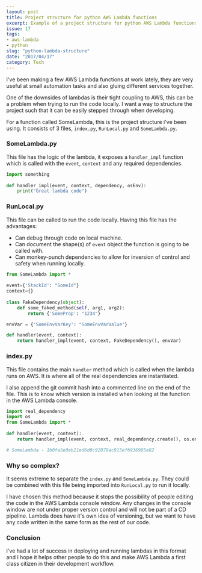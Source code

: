 ```yaml
---
layout: post
title: Project structure for python AWS Lambda functions
excerpt: Example of a project structure for python AWS Lambda functions
issue: 17
tags: 
- aws-lambda
- python
slug: "python-lambda-structure"
date: "2017/04/17"
category: Tech
---
```



I've been making a few AWS Lambda functions at work lately, they are very useful at small automation tasks and also gluing different services together.

One of the downsides of lambdas is their tight coupling to AWS, this can be a problem when trying to run the code locally.
I want a way to structure the project such that it can be easily stepped through when developing. 

For a function called SomeLambda, this is the project structure i've been using. It consists of 3 files, `index.py`, `RunLocal.py` and `SomeLambda.py`. 

### SomeLambda.py ###

This file has the logic of the lambda, it exposes a `handler_impl` function which is called with the `event`, `context` and any required dependencies.

``` python
import something
 
def handler_impl(event, context, dependency, osEnv):
    print("Great lambda code")
```

### RunLocal.py ###

This file can be called to run the code locally. Having this file has the advantages: 

- Can debug through code on local machine.
- Can document the shape(s) of `event` object the function is going to be called with. 
- Can monkey-punch dependencies to allow for inversion of control and safety when running locally.

``` python
from SomeLambda import *
 
event={'StackId': "SomeId"}
context={}
 
class FakeDependency(object):
    def some_faked_method(self, arg1, arg2):
        return {'SomeProp': "1234"}

envVar = {'SomeEnvVarKey': "SomeEnvVarValue"}

def handler(event, context):
    return handler_impl(event, context, FakeDependency(), envVar)
```


### index.py ###

This file contains the main `handler` method which is called when the lambda runs on AWS. It is where all of the real dependencies are instantiated.

I also append the git commit hash into a commented line on the end of the file. This is to know which version is installed when looking at the function in the AWS Lambda console. 

``` python
import real_dependency
import os
from SomeLambda import *
 
def handler(event, context):
    return handler_impl(event, context, real_dependency.create(), os.environ)

# SomeLambda - 1b0fa5e0eb21ed6d0c92878ac915efb936985e82
```


### Why so complex? ###

It seems extreme to separate the `index.py` and `SomeLambda.py`. They could be combined with this file being imported into `RunLocal.py` to run it locally. 

I have chosen this method because it stops the possibility of people editing the code in the AWS Lambda console window. 
Any changes in the console window are not under proper version control and will not be part of a CD pipeline. 
Lambda does have it's own idea of versioning, but we want to have any code written in the same form as the rest of our code.


### Conclusion ###

I've had a lot of success in deploying and running lambdas in this format and I hope it helps other people to do this and make AWS Lambda a first class citizen in their development workflow.